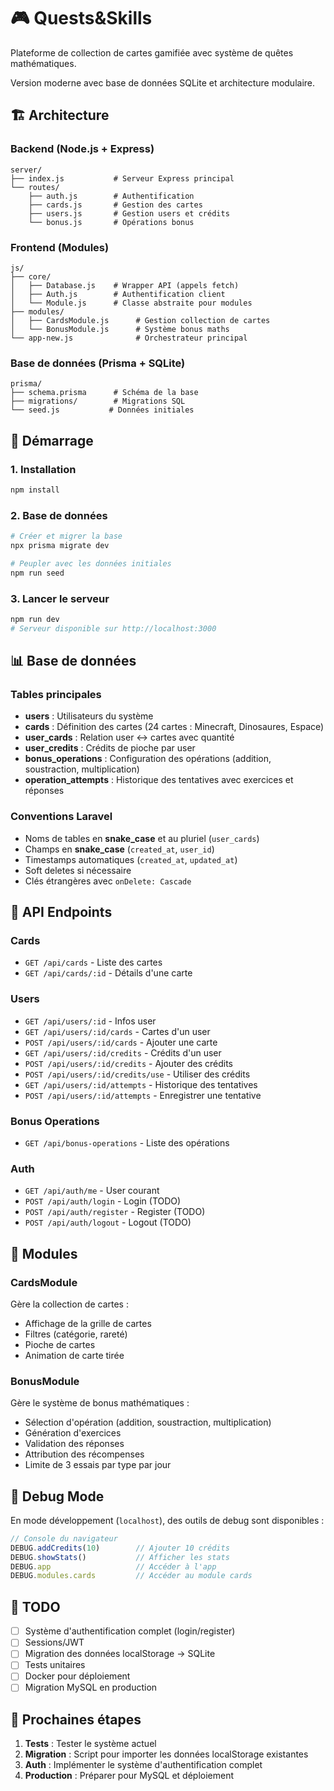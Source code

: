 # 🎮 Quests&Skills

Plateforme de collection de cartes gamifiée avec système de quêtes mathématiques.

Version moderne avec base de données SQLite et architecture modulaire.

## 🏗️ Architecture

### Backend (Node.js + Express)
```
server/
├── index.js           # Serveur Express principal
└── routes/
    ├── auth.js        # Authentification
    ├── cards.js       # Gestion des cartes
    ├── users.js       # Gestion users et crédits
    └── bonus.js       # Opérations bonus
```

### Frontend (Modules)
```
js/
├── core/
│   ├── Database.js    # Wrapper API (appels fetch)
│   ├── Auth.js        # Authentification client
│   └── Module.js      # Classe abstraite pour modules
├── modules/
│   ├── CardsModule.js      # Gestion collection de cartes
│   └── BonusModule.js      # Système bonus maths
└── app-new.js              # Orchestrateur principal
```

### Base de données (Prisma + SQLite)
```
prisma/
├── schema.prisma      # Schéma de la base
├── migrations/        # Migrations SQL
└── seed.js           # Données initiales
```

## 🚀 Démarrage

### 1. Installation
```bash
npm install
```

### 2. Base de données
```bash
# Créer et migrer la base
npx prisma migrate dev

# Peupler avec les données initiales
npm run seed
```

### 3. Lancer le serveur
```bash
npm run dev
# Serveur disponible sur http://localhost:3000
```

## 📊 Base de données

### Tables principales

- **users** : Utilisateurs du système
- **cards** : Définition des cartes (24 cartes : Minecraft, Dinosaures, Espace)
- **user_cards** : Relation user ↔ cartes avec quantité
- **user_credits** : Crédits de pioche par user
- **bonus_operations** : Configuration des opérations (addition, soustraction, multiplication)
- **operation_attempts** : Historique des tentatives avec exercices et réponses

### Conventions Laravel

- Noms de tables en **snake_case** et au pluriel (`user_cards`)
- Champs en **snake_case** (`created_at`, `user_id`)
- Timestamps automatiques (`created_at`, `updated_at`)
- Soft deletes si nécessaire
- Clés étrangères avec `onDelete: Cascade`

## 🔌 API Endpoints

### Cards
- `GET /api/cards` - Liste des cartes
- `GET /api/cards/:id` - Détails d'une carte

### Users
- `GET /api/users/:id` - Infos user
- `GET /api/users/:id/cards` - Cartes d'un user
- `POST /api/users/:id/cards` - Ajouter une carte
- `GET /api/users/:id/credits` - Crédits d'un user
- `POST /api/users/:id/credits` - Ajouter des crédits
- `POST /api/users/:id/credits/use` - Utiliser des crédits
- `GET /api/users/:id/attempts` - Historique des tentatives
- `POST /api/users/:id/attempts` - Enregistrer une tentative

### Bonus Operations
- `GET /api/bonus-operations` - Liste des opérations

### Auth
- `GET /api/auth/me` - User courant
- `POST /api/auth/login` - Login (TODO)
- `POST /api/auth/register` - Register (TODO)
- `POST /api/auth/logout` - Logout (TODO)

## 🧩 Modules

### CardsModule
Gère la collection de cartes :
- Affichage de la grille de cartes
- Filtres (catégorie, rareté)
- Pioche de cartes
- Animation de carte tirée

### BonusModule
Gère le système de bonus mathématiques :
- Sélection d'opération (addition, soustraction, multiplication)
- Génération d'exercices
- Validation des réponses
- Attribution des récompenses
- Limite de 3 essais par type par jour

## 🔧 Debug Mode

En mode développement (`localhost`), des outils de debug sont disponibles :

```javascript
// Console du navigateur
DEBUG.addCredits(10)        // Ajouter 10 crédits
DEBUG.showStats()           // Afficher les stats
DEBUG.app                   // Accéder à l'app
DEBUG.modules.cards         // Accéder au module cards
```

## 📝 TODO

- [ ] Système d'authentification complet (login/register)
- [ ] Sessions/JWT
- [ ] Migration des données localStorage → SQLite
- [ ] Tests unitaires
- [ ] Docker pour déploiement
- [ ] Migration MySQL en production

## 🎯 Prochaines étapes

1. **Tests** : Tester le système actuel
2. **Migration** : Script pour importer les données localStorage existantes
3. **Auth** : Implémenter le système d'authentification complet
4. **Production** : Préparer pour MySQL et déploiement
